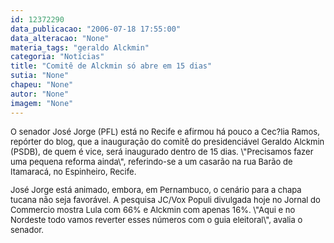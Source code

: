 ```yaml
---
id: 12372290
data_publicacao: "2006-07-18 17:55:00"
data_alteracao: "None"
materia_tags: "geraldo Alckmin"
categoria: "Notícias"
title: "Comitê de Alckmin só abre em 15 dias"
sutia: "None"
chapeu: "None"
autor: "None"
imagem: "None"
---
```

<p><FONT size=2></p>
<p><P>O senador José Jorge (PFL) está no Recife e afirmou há pouco a Cec?lia Ramos, repórter do blog, que a inauguração do comitê do presidenciável Geraldo Alckmin (PSDB), de quem é vice, será inaugurado dentro de 15 dias. \"Precisamos fazer uma pequena reforma ainda\", referindo-se a um casarão na rua Barão de Itamaracá, no Espinheiro, Recife.</P></p>
<p><P>José Jorge está animado, embora, em Pernambuco, o cenário para a chapa tucana não seja favorável. A pesquisa JC/Vox Populi divulgada hoje no Jornal do Commercio mostra Lula com 66% e Alckmin com apenas 16%. \"Aqui e no Nordeste todo vamos reverter esses números com o guia eleitoral\", avalia o senador. </P></FONT> </p>
